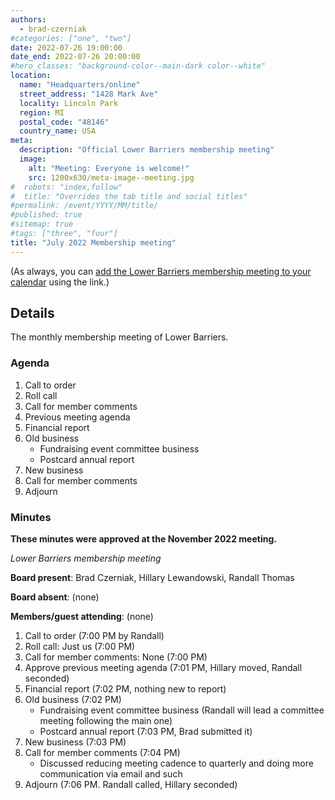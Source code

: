 ```yaml
---
authors:
  - brad-czerniak
#categories: ["one", "two"]
date: 2022-07-26 19:00:00
date_end: 2022-07-26 20:00:00
#hero_classes: "background-color--main-dark color--white"
location:
  name: "Headquarters/online"
  street_address: "1428 Mark Ave"
  locality: Lincoln Park
  region: MI
  postal_code: "48146"
  country_name: USA
meta:
  description: "Official Lower Barriers membership meeting"
  image:
    alt: "Meeting: Everyone is welcome!"
    src: 1200x630/meta-image--meeting.jpg
#  robots: "index,follow"
#  title: "Overrides the tab title and social titles"
#permalink: /event/YYYY/MM/title/
#published: true
#sitemap: true
#tags: ["three", "four"]
title: "July 2022 Membership meeting"
---
```


(As always, you can [add the Lower Barriers membership meeting to your calendar](http://bit.ly/lowerbarriers) using the link.)

## Details

The monthly membership meeting of Lower Barriers.

### Agenda

  1. Call to order
  2. Roll call
  3. Call for member comments
  4. Previous meeting agenda
  5. Financial report
  6. Old business
      * Fundraising event committee business
      * Postcard annual report
  8. New business
  9. Call for member comments
  10. Adjourn

### Minutes

**These minutes were approved at the November 2022 meeting.**

_Lower Barriers membership meeting_

**Board present**: Brad Czerniak, Hillary Lewandowski, Randall Thomas

**Board absent**: (none)

**Members/guest attending**: (none)

  1. Call to order (7:00 PM by Randall)
  2. Roll call: Just us (7:00 PM)
  3. Call for member comments: None (7:00 PM)
  4. Approve previous meeting agenda (7:01 PM, Hillary moved, Randall seconded)
  5. Financial report (7:02 PM, nothing new to report)
  6. Old business (7:02 PM)
      * Fundraising event committee business (Randall will lead a committee meeting following the main one)
      * Postcard annual report (7:03 PM, Brad submitted it)
  8. New business (7:03 PM)
  9. Call for member comments (7:04 PM)
      * Discussed reducing meeting cadence to quarterly and doing more communication via email and such
  11. Adjourn (7:06 PM. Randall called, Hillary seconded)
